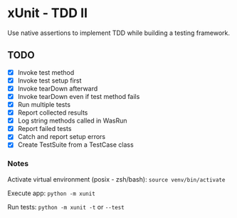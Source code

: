 # xUnit - TDD II

Use native assertions to implement TDD while building a testing framework.


## TODO

- [X] Invoke test method
- [X] Invoke test setup first
- [X] Invoke tearDown afterward
- [X] Invoke tearDown even if test method fails
- [X] Run multiple tests
- [X] Report collected results
- [X] Log string methods called in WasRun
- [X] Report failed tests
- [X] Catch and report setup errors
- [X] Create TestSuite from a TestCase class

### Notes

Activate virtual environment (posix - zsh/bash): `source venv/bin/activate`

Execute app: `python -m xunit`

Run tests: `python -m xunit -t` or `--test`
